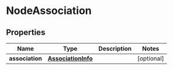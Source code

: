 # NodeAssociation

## Properties
Name | Type | Description | Notes
------------ | ------------- | ------------- | -------------
**association** | [**AssociationInfo**](AssociationInfo.md) |  |  [optional]
